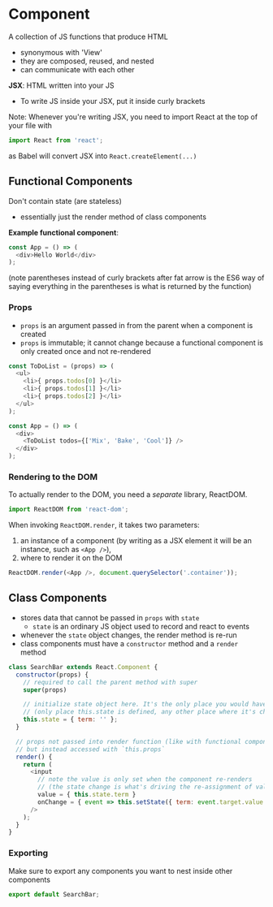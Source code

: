 # Component
A collection of JS functions that produce HTML
- synonymous with 'View' 
- they are composed, reused, and nested
- can communicate with each other

**JSX**: HTML written into your JS
- To write JS inside your JSX, put it inside curly brackets

Note: Whenever you're writing JSX, you need to import React at the top of your file with
```js
import React from 'react';
```
as Babel will convert JSX into `React.createElement(...)`

## Functional Components
Don't contain state (are stateless)
- essentially just the render method of class components

**Example functional component**:
```js
const App = () => (
  <div>Hello World</div>
);
```
(note parentheses instead of curly brackets after fat arrow is the ES6 way of saying everything in the parentheses is what is returned by the function)

### Props
- `props` is an argument passed in from the parent when a component is created
- `props` is immutable; it cannot change because a functional component is only created once and not re-rendered

```js
const ToDoList = (props) => (
  <ul>
    <li>{ props.todos[0] }</li>
    <li>{ props.todos[1] }</li>
    <li>{ props.todos[2] }</li>
  </ul>
);

const App = () => (
  <div>
    <ToDoList todos={['Mix', 'Bake', 'Cool']} />
  </div>
);
```

### Rendering to the DOM
To actually render to the DOM, you need a _separate_ library, ReactDOM.
```js
import ReactDOM from 'react-dom';
```

When invoking `ReactDOM.render`, it takes two parameters:
1. an instance of a component (by writing as a JSX element it will be an instance, such as `<App />`),
2. where to render it on the DOM
```js
ReactDOM.render(<App />, document.querySelector('.container'));
```



## Class Components
- stores data that cannot be passed in `props` with `state`
  - `state` is an ordinary JS object used to record and react to events
- whenever the `state` object changes, the render method is re-run
- class components must have a `constructor` method and a `render` method

```js
class SearchBar extends React.Component {
  constructor(props) {
    // required to call the parent method with super
    super(props)

    // initialize state object here. It's the only place you would have this.state = to something
    // (only place this.state is defined, any other place where it's changed you should be using this.setState)
    this.state = { term: '' };
  }

  // props not passed into render function (like with functional components)
  // but instead accessed with `this.props`
  render() {
    return (
      <input
        // note the value is only set when the component re-renders
        // (the state change is what's driving the re-assignment of value)
        value = { this.state.term }
        onChange = { event => this.setState({ term: event.target.value })}
      />
    );
  }
}
```

### Exporting
Make sure to export any components you want to nest inside other components

```js
export default SearchBar;
```

